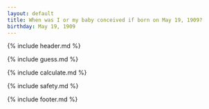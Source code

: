 ```yaml
---
layout: default
title: When was I or my baby conceived if born on May 19, 1909?
birthday: May 19, 1909
---
```


{% include header.md %}

{% include guess.md %}

{% include calculate.md %}

{% include safety.md %}

{% include footer.md %}



